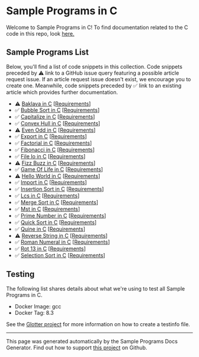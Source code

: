 # Sample Programs in C

Welcome to Sample Programs in C! To find documentation related to the C code in this repo, look [here.](https://sample-programs.therenegadecoder.com/languages/c)

## Sample Programs List

Below, you'll find a list of code snippets in this collection. Code snippets preceded by :warning: link to a GitHub issue query featuring a possible article request issue. If an article request issue doesn't exist, we encourage you to create one. Meanwhile, code snippets preceded by :white_check_mark: link to an existing article which provides further documentation.

- :warning: [Baklava in C](https://sample-programs.therenegadecoder.com/projects/baklava/c) [[Requirements](https://sample-programs.therenegadecoder.com/projects/baklava)]
- :white_check_mark: [Bubble Sort in C](https://sample-programs.therenegadecoder.com/projects/bubble-sort/c) [[Requirements](https://sample-programs.therenegadecoder.com/projects/bubble-sort)]
- :white_check_mark: [Capitalize in C](https://sample-programs.therenegadecoder.com/projects/capitalize/c) [[Requirements](https://sample-programs.therenegadecoder.com/projects/capitalize)]
- :white_check_mark: [Convex Hull in C](https://sample-programs.therenegadecoder.com/projects/convex-hull/c) [[Requirements](https://sample-programs.therenegadecoder.com/projects/convex-hull)]
- :warning: [Even Odd in C](https://sample-programs.therenegadecoder.com/projects/even-odd/c) [[Requirements](https://sample-programs.therenegadecoder.com/projects/even-odd)]
- :white_check_mark: [Export in C](https://sample-programs.therenegadecoder.com/projects/import-export/c) [[Requirements](https://sample-programs.therenegadecoder.com/projects/import-export)]
- :white_check_mark: [Factorial in C](https://sample-programs.therenegadecoder.com/projects/factorial/c) [[Requirements](https://sample-programs.therenegadecoder.com/projects/factorial)]
- :white_check_mark: [Fibonacci in C](https://sample-programs.therenegadecoder.com/projects/fibonacci/c) [[Requirements](https://sample-programs.therenegadecoder.com/projects/fibonacci)]
- :white_check_mark: [File Io in C](https://sample-programs.therenegadecoder.com/projects/file-io/c) [[Requirements](https://sample-programs.therenegadecoder.com/projects/file-io)]
- :warning: [Fizz Buzz in C](https://sample-programs.therenegadecoder.com/projects/fizz-buzz/c) [[Requirements](https://sample-programs.therenegadecoder.com/projects/fizz-buzz)]
- :white_check_mark: [Game Of Life in C](https://sample-programs.therenegadecoder.com/projects/game-of-life/c) [[Requirements](https://sample-programs.therenegadecoder.com/projects/game-of-life)]
- :warning: [Hello World in C](https://sample-programs.therenegadecoder.com/projects/hello-world/c) [[Requirements](https://sample-programs.therenegadecoder.com/projects/hello-world)]
- :white_check_mark: [Import in C](https://sample-programs.therenegadecoder.com/projects/import-export/c) [[Requirements](https://sample-programs.therenegadecoder.com/projects/import-export)]
- :white_check_mark: [Insertion Sort in C](https://sample-programs.therenegadecoder.com/projects/insertion-sort/c) [[Requirements](https://sample-programs.therenegadecoder.com/projects/insertion-sort)]
- :white_check_mark: [Lcs in C](https://sample-programs.therenegadecoder.com/projects/lcs/c) [[Requirements](https://sample-programs.therenegadecoder.com/projects/lcs)]
- :white_check_mark: [Merge Sort in C](https://sample-programs.therenegadecoder.com/projects/merge-sort/c) [[Requirements](https://sample-programs.therenegadecoder.com/projects/merge-sort)]
- :white_check_mark: [Mst in C](https://sample-programs.therenegadecoder.com/projects/mst/c) [[Requirements](https://sample-programs.therenegadecoder.com/projects/mst)]
- :white_check_mark: [Prime Number in C](https://sample-programs.therenegadecoder.com/projects/prime-number/c) [[Requirements](https://sample-programs.therenegadecoder.com/projects/prime-number)]
- :white_check_mark: [Quick Sort in C](https://sample-programs.therenegadecoder.com/projects/quick-sort/c) [[Requirements](https://sample-programs.therenegadecoder.com/projects/quick-sort)]
- :white_check_mark: [Quine in C](https://sample-programs.therenegadecoder.com/projects/quine/c) [[Requirements](https://sample-programs.therenegadecoder.com/projects/quine)]
- :warning: [Reverse String in C](https://sample-programs.therenegadecoder.com/projects/reverse-string/c) [[Requirements](https://sample-programs.therenegadecoder.com/projects/reverse-string)]
- :white_check_mark: [Roman Numeral in C](https://sample-programs.therenegadecoder.com/projects/roman-numeral/c) [[Requirements](https://sample-programs.therenegadecoder.com/projects/roman-numeral)]
- :white_check_mark: [Rot 13 in C](https://sample-programs.therenegadecoder.com/projects/rot-13/c) [[Requirements](https://sample-programs.therenegadecoder.com/projects/rot-13)]
- :white_check_mark: [Selection Sort in C](https://sample-programs.therenegadecoder.com/projects/selection-sort/c) [[Requirements](https://sample-programs.therenegadecoder.com/projects/selection-sort)]

## Testing

The following list shares details about what we're using to test all Sample Programs in C.

- Docker Image: gcc
- Docker Tag: 8.3

See the [Glotter project](https://github.com/auroq/glotter) for more information on how to create a testinfo file.

---

This page was generated automatically by the Sample Programs Docs Generator. Find out how to support [this project](https://github.com/TheRenegadeCoder/sample-programs-docs-generator) on Github.